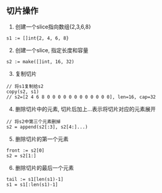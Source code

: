 ## 切片操作

1. 创建一个slice指向数组{2,3,6,8}
```
s1 := []int{2, 4, 6, 8}
```
2. 创建一个slice, 指定长度和容量
```
s2 := make([]int, 16, 32)
```
3. 复制切片
```
// 将s1复制给s2
copy(s2, s1) 
// s2=[2 4 6 8 0 0 0 0 0 0 0 0 0 0 0 0], len=16, cap=32
```
4. 删除切片中的元素, 切片后加上...表示将切片对应的元素展开
```
// 将s2中第三个元素删掉
s2 = append(s2[:3], s2[4:]...)
```
5. 删除切片的第一个元素
```
front := s2[0]
s2 = s2[1:]
``` 
6. 删除切片的最后一个元素
```
tail := s1[len(s1)-1]
s1 = s1[:len(s1)-1]
``` 
